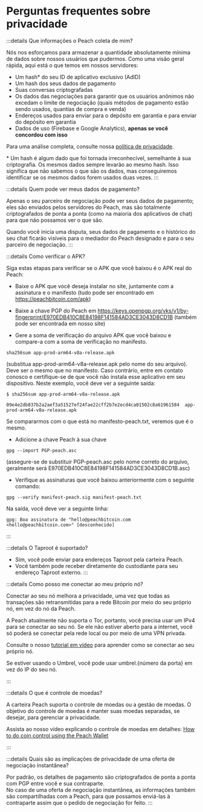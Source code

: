 # Perguntas frequentes sobre privacidade

:::details Que informações o Peach coleta de mim?

Nós nos esforçamos para armazenar a quantidade absolutamente mínima de dados sobre nossos usuários que pudermos. Como uma visão geral rápida, aqui está o que temos em nossos servidores:

- Um hash\* do seu ID de aplicativo exclusivo (AdID)
- Um hash dos seus dados de pagamento
- Suas conversas criptografadas
- Os dados das negociações para garantir que os usuários anônimos não excedam o limite de negociação (quais métodos de pagamento estão sendo usados, quantias de compra e venda)
- Endereços usados para enviar para o depósito em garantia e para enviar do depósito em garantia
- Dados de uso (Firebase e Google Analytics), **apenas se você concordou com isso**

Para uma análise completa, consulte nossa [política de privacidade](/privacy-policy/).

\* Um hash é algum dado que foi tornada irreconhecível, semelhante à sua criptografia. Os mesmos dados sempre levarão ao mesmo hash. Isso significa que não sabemos o que são os dados, mas conseguiremos identificar se os mesmos dados forem usados duas vezes.
:::

:::details Quem pode ver meus dados de pagamento?

Apenas o seu parceiro de negociação pode ver seus dados de pagamento; eles são enviados pelos servidores do Peach, mas são totalmente criptografados de ponta a ponta (como na maioria dos aplicativos de chat) para que não possamos ver o que são.

Quando você inicia uma disputa, seus dados de pagamento e o histórico do seu chat ficarão visíveis para o mediador do Peach designado e para o seu parceiro de negociação.
:::

:::details Como verificar o APK?

Siga estas etapas para verificar se o APK que você baixou é o APK real do Peach:

- Baixe o APK que você deseja instalar no site, juntamente com a assinatura e o manifesto (tudo pode ser encontrado em https://peachbitcoin.com/apk)

- Baixe a chave PGP do Peach em https://keys.openpgp.org/vks/v1/by-fingerprint/E970EDB410C8E84198F141584AD3CE3043D8CD1B (também pode ser encontrada em nosso site)

- Gere a soma de verificação do arquivo APK que você baixou e compare-a com a soma de verificação no manifesto.

```
sha256sum app-prod-arm64-v8a-release.apk
```

(substitua app-prod-arm64-v8a-release.apk pelo nome do seu arquivo). Deve ser o mesmo que no manifesto. Caso contrário, entre em contato conosco e certifique-se de que você não instala esse aplicativo em seu dispositivo. Neste exemplo, você deve ver a seguinte saída:

```
$ sha256sum app-prod-arm64-v8a-release.apk

09e4e2db837b2a2aef3a51527ef24fae22cff2b7e2ecd4ca01502c8a61961584  app-prod-arm64-v8a-release.apk
```

Se compararmos com o que está no manifesto-peach.txt, veremos que é o mesmo.

- Adicione a chave Peach à sua chave

```
gpg --import PGP-peach.asc
```

(assegure-se de substituir PGP-peach.asc pelo nome correto do arquivo, geralmente será E970EDB410C8E84198F141584AD3CE3043D8CD1B.asc)

- Verifique as assinaturas que você baixou anteriormente com o seguinte comando:

```
gpg --verify manifest-peach.sig manifest-peach.txt
```

Na saída, você deve ver a seguinte linha:

```
gpg: Boa assinatura de "hello@peachbitcoin.com <hello@peachbitcoin.com>" [desconhecido]
```

:::

:::details O Taproot é suportado?

- Sim, você pode enviar para endereços Taproot pela carteira Peach.
- Você também pode receber diretamente do custodiante para seu endereço Taproot externo.
  :::

:::details Como posso me conectar ao meu próprio nó?

Conectar ao seu nó melhora a privacidade, uma vez que todas as transações são retransmitidas para a rede Bitcoin por meio do seu próprio nó, em vez do nó da Peach.

A Peach atualmente não suporta o Tor, portanto, você precisa usar um IPv4 para se conectar ao seu nó. Se ele não estiver aberto para a internet, você só poderá se conectar pela rede local ou por meio de uma VPN privada.

Consulte o nosso [tutorial em vídeo](https://www.youtube.com/watch?v=xtvq2i3mIYg) para aprender como se conectar ao seu próprio nó.

Se estiver usando o Umbrel, você pode usar umbrel.{número da porta} em vez do IP do seu nó.

:::

:::details O que é controle de moedas?

A carteira Peach suporta o controle de moedas ou a gestão de moedas. O objetivo do controle de moedas é manter suas moedas separadas, se desejar, para gerenciar a privacidade.

Assista ao nosso vídeo explicando o controle de moedas em detalhes: [How to do coin control using the Peach Wallet](https://www.youtube.com/watch?v=zWwIekSv3U8)

:::

:::details Quais são as implicações de privacidade de uma oferta de negociação instantânea?

Por padrão, os detalhes de pagamento são criptografados de ponta a ponta com PGP entre você e sua contraparte.  
No caso de uma oferta de negociação instantânea, as informações também são compartilhadas com a Peach, para que possamos enviá-las à contraparte assim que o pedido de negociação for feito.
:::

